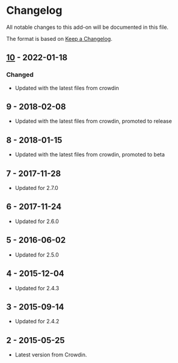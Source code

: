 # Changelog
All notable changes to this add-on will be documented in this file.

The format is based on [Keep a Changelog](https://keepachangelog.com/en/1.0.0/).

## [10] - 2022-01-18

### Changed
- Updated with the latest files from crowdin

## 9 - 2018-02-08

- Updated with the latest files from crowdin, promoted to release

## 8 - 2018-01-15

- Updated with the latest files from crowdin, promoted to beta

## 7 - 2017-11-28

- Updated for 2.7.0

## 6 - 2017-11-24

- Updated for 2.6.0

## 5 - 2016-06-02

- Updated for 2.5.0

## 4 - 2015-12-04

- Updated for 2.4.3

## 3 - 2015-09-14

- Updated for 2.4.2

## 2 - 2015-05-25

- Latest version from Crowdin.

[10]: https://github.com/zaproxy/zap-core-help/releases/help_es_ES-v10
